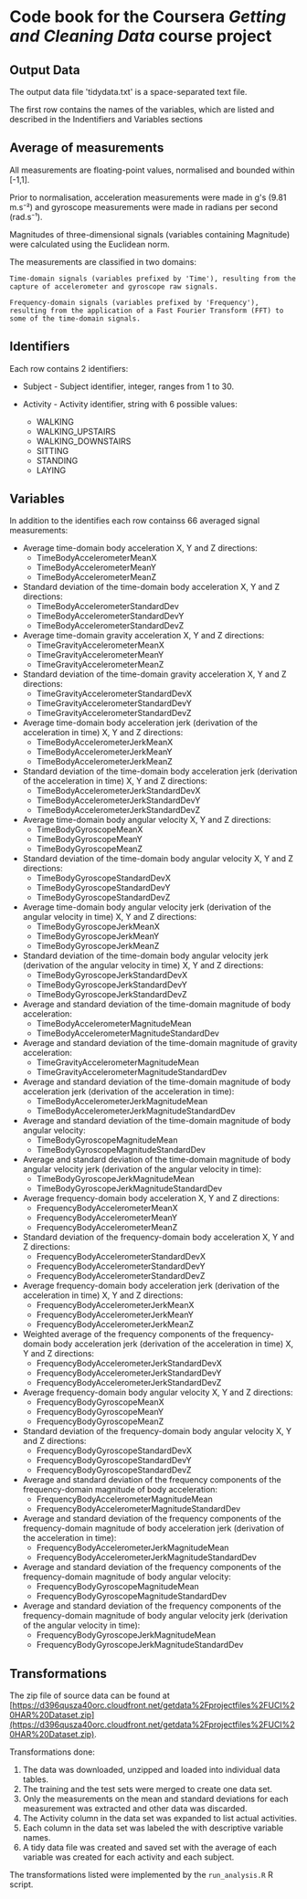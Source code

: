 # Code book for the Coursera *Getting and Cleaning Data* course project

## Output Data

The output data file 'tidydata.txt' is a space-separated text file.

The first row contains the names of the variables, which are listed and described in the Indentifiers and Variables sections

## Average of measurements

All measurements are floating-point values, normalised and bounded within [-1,1].

Prior to normalisation, acceleration measurements were made in g's (9.81 m.s⁻²) and gyroscope measurements  were made in radians per second (rad.s⁻¹).

Magnitudes of three-dimensional signals (variables containing Magnitude) were calculated using the Euclidean norm.

The measurements are classified in two domains:

    Time-domain signals (variables prefixed by 'Time'), resulting from the capture of accelerometer and gyroscope raw signals.

    Frequency-domain signals (variables prefixed by 'Frequency'), resulting from the application of a Fast Fourier Transform (FFT) to some of the time-domain signals.


## Identifiers

Each row contains 2 identifiers:

   * Subject - Subject identifier, integer, ranges from 1 to 30.

   * Activity - Activity identifier, string with 6 possible values:
     * WALKING   
     * WALKING_UPSTAIRS   
     * WALKING_DOWNSTAIRS   
     * SITTING   
     * STANDING   
     * LAYING
   
        
## Variables

In addition to the identifies each row containss 66 averaged signal measurements:

* Average time-domain body acceleration X, Y and Z directions:
  * TimeBodyAccelerometerMeanX
  * TimeBodyAccelerometerMeanY
  * TimeBodyAccelerometerMeanZ
* Standard deviation of the time-domain body acceleration X, Y and Z directions:
  * TimeBodyAccelerometerStandardDev
  * TimeBodyAccelerometerStandardDevY
  * TimeBodyAccelerometerStandardDevZ
* Average time-domain gravity acceleration X, Y and Z directions:
  * TimeGravityAccelerometerMeanX
  * TimeGravityAccelerometerMeanY
  * TimeGravityAccelerometerMeanZ
* Standard deviation of the time-domain gravity acceleration X, Y and Z directions:
  * TimeGravityAccelerometerStandardDevX
  * TimeGravityAccelerometerStandardDevY
  * TimeGravityAccelerometerStandardDevZ
* Average time-domain body acceleration jerk (derivation of the acceleration in time) X, Y and Z directions:
  * TimeBodyAccelerometerJerkMeanX
  * TimeBodyAccelerometerJerkMeanY
  * TimeBodyAccelerometerJerkMeanZ
* Standard deviation of the time-domain body acceleration jerk (derivation of the acceleration in time) X, Y and Z directions:
  * TimeBodyAccelerometerJerkStandardDevX
  * TimeBodyAccelerometerJerkStandardDevY
  * TimeBodyAccelerometerJerkStandardDevZ
* Average time-domain body angular velocity X, Y and Z directions:
  * TimeBodyGyroscopeMeanX
  * TimeBodyGyroscopeMeanY
  * TimeBodyGyroscopeMeanZ
* Standard deviation of the time-domain body angular velocity X, Y and Z directions:
  * TimeBodyGyroscopeStandardDevX
  * TimeBodyGyroscopeStandardDevY
  * TimeBodyGyroscopeStandardDevZ
* Average time-domain body angular velocity jerk (derivation of the angular velocity in time) X, Y and Z directions:
  * TimeBodyGyroscopeJerkMeanX
  * TimeBodyGyroscopeJerkMeanY
  * TimeBodyGyroscopeJerkMeanZ
* Standard deviation of the time-domain body angular velocity jerk (derivation of the angular velocity in time) X, Y and Z directions:
  * TimeBodyGyroscopeJerkStandardDevX
  * TimeBodyGyroscopeJerkStandardDevY
  * TimeBodyGyroscopeJerkStandardDevZ
* Average and standard deviation of the time-domain magnitude of body acceleration:
  * TimeBodyAccelerometerMagnitudeMean
  * TimeBodyAccelerometerMagnitudeStandardDev
* Average and standard deviation of the time-domain magnitude of gravity acceleration:
  * TimeGravityAccelerometerMagnitudeMean
  * TimeGravityAccelerometerMagnitudeStandardDev
* Average and standard deviation of the time-domain magnitude of body acceleration jerk (derivation of the acceleration in time):
  * TimeBodyAccelerometerJerkMagnitudeMean
  * TimeBodyAccelerometerJerkMagnitudeStandardDev
* Average and standard deviation of the time-domain magnitude of body angular velocity:
  * TimeBodyGyroscopeMagnitudeMean
  * TimeBodyGyroscopeMagnitudeStandardDev
* Average and standard deviation of the time-domain magnitude of body angular velocity jerk (derivation of the angular velocity in time):
  * TimeBodyGyroscopeJerkMagnitudeMean
  * TimeBodyGyroscopeJerkMagnitudeStandardDev
* Average frequency-domain body acceleration X, Y and Z directions:
  * FrequencyBodyAccelerometerMeanX
  * FrequencyBodyAccelerometerMeanY
  * FrequencyBodyAccelerometerMeanZ
* Standard deviation of the frequency-domain body acceleration X, Y and Z directions:
  * FrequencyBodyAccelerometerStandardDevX
  * FrequencyBodyAccelerometerStandardDevY
  * FrequencyBodyAccelerometerStandardDevZ
* Average frequency-domain body acceleration jerk (derivation of the acceleration in time) X, Y and Z directions:
  * FrequencyBodyAccelerometerJerkMeanX
  * FrequencyBodyAccelerometerJerkMeanY
  * FrequencyBodyAccelerometerJerkMeanZ
* Weighted average of the frequency components of the frequency-domain body acceleration jerk (derivation of the acceleration in time) X, Y and Z directions:
  * FrequencyBodyAccelerometerJerkStandardDevX
  * FrequencyBodyAccelerometerJerkStandardDevY
  * FrequencyBodyAccelerometerJerkStandardDevZ
* Average frequency-domain body angular velocity X, Y and Z directions:
  * FrequencyBodyGyroscopeMeanX
  * FrequencyBodyGyroscopeMeanY
  * FrequencyBodyGyroscopeMeanZ
* Standard deviation of the frequency-domain body angular velocity X, Y and Z directions:
  * FrequencyBodyGyroscopeStandardDevX
  * FrequencyBodyGyroscopeStandardDevY
  * FrequencyBodyGyroscopeStandardDevZ
* Average and standard deviation of the frequency components of the frequency-domain magnitude of body acceleration:
  * FrequencyBodyAccelerometerMagnitudeMean
  * FrequencyBodyAccelerometerMagnitudeStandardDev
* Average and standard deviation of the frequency components of the frequency-domain magnitude of body acceleration jerk (derivation of the acceleration in time):
  * FrequencyBodyAccelerometerJerkMagnitudeMean
  * FrequencyBodyAccelerometerJerkMagnitudeStandardDev  
* Average and standard deviation of the frequency components of the frequency-domain magnitude of body angular velocity:
  * FrequencyBodyGyroscopeMagnitudeMean
  * FrequencyBodyGyroscopeMagnitudeStandardDev
* Average and standard deviation of the frequency components of the frequency-domain magnitude of body angular velocity jerk (derivation of the angular velocity in time):
  * FrequencyBodyGyroscopeJerkMagnitudeMean
  * FrequencyBodyGyroscopeJerkMagnitudeStandardDev

## Transformations 

The zip file of source data can be found at [https://d396qusza40orc.cloudfront.net/getdata%2Fprojectfiles%2FUCI%20HAR%20Dataset.zip](https://d396qusza40orc.cloudfront.net/getdata%2Fprojectfiles%2FUCI%20HAR%20Dataset.zip).

Transformations done:

1. The data was downloaded, unzipped and loaded into individual data tables. 
1. The training and the test sets were merged to create one data set.
1. Only the measurements on the mean and standard deviations for each measurement was extracted and other data was discarded.
1. The Activity column in the data set was expanded to list actual activities.
1. Each column in the data set was labeled the with descriptive variable names.
1. A tidy data file was created and saved set with the average of each variable was created for each activity and each subject.

The transformations listed were implemented by the `run_analysis.R` R script.
